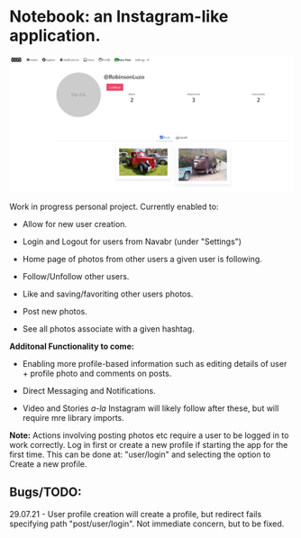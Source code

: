 # Notebook: an Instagram-like application.

<img src="https://raw.githubusercontent.com/RobinsonLuzo/Notebook/master/img/Profile_screenshot.JPG" alt="Profile Screenshot" width="850"/>

Work in progress personal project. Currently enabled to:

- Allow for new user creation.

- Login and Logout for users from Navabr (under "Settings")

- Home page of photos from other users a given user is following.

- Follow/Unfollow other users. 

- Like and saving/favoriting other users photos.

- Post new photos.

- See all photos associate with a given hashtag.

**Additonal Functionality to come:**

- Enabling more profile-based information such as editing details of user + profile photo and comments on posts.

- Direct Messaging and Notifications.

- Video and Stories *a-la* Instagram will likely follow after these, but will require mre library imports.

**Note:** Actions involving posting photos etc require a user to be logged in to work correctly. Log in first or create a new profile if starting the app for the first time. This can be done at: "user/login" and selecting the option to Create a new profile.

## Bugs/TODO:

29.07.21 - User profile creation will create a profile, but redirect fails specifying path "post/user/login". Not immediate concern, but to be fixed.